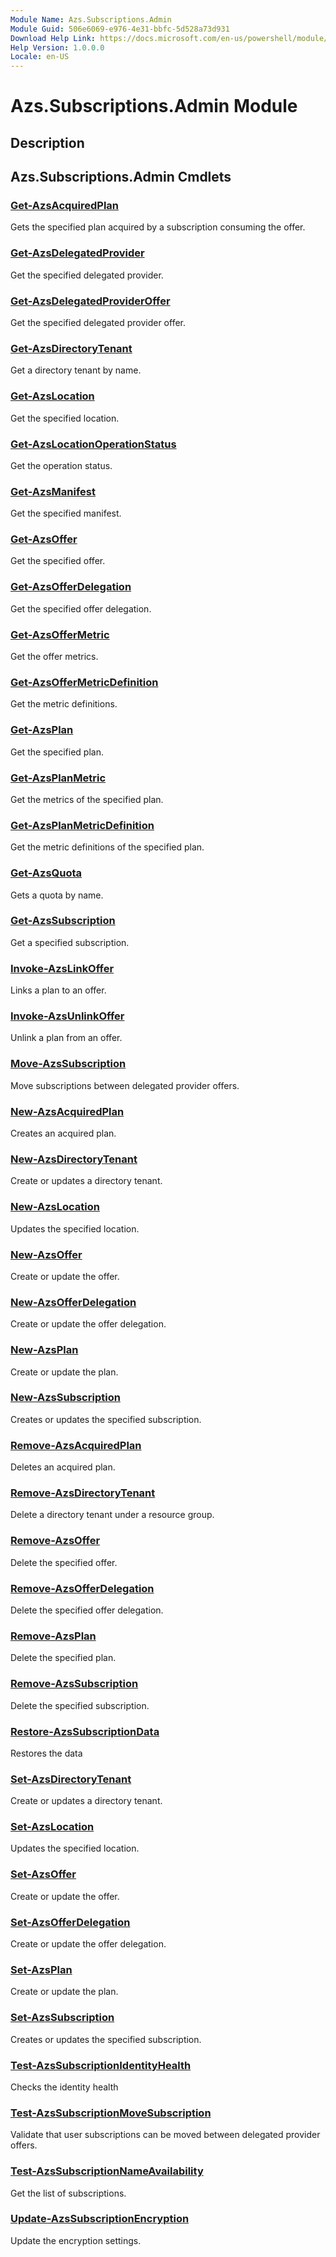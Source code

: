 ```yaml
---
Module Name: Azs.Subscriptions.Admin
Module Guid: 506e6069-e976-4e31-bbfc-5d528a73d931
Download Help Link: https://docs.microsoft.com/en-us/powershell/module/azs.subscriptions.admin
Help Version: 1.0.0.0
Locale: en-US
---
```


# Azs.Subscriptions.Admin Module
## Description


## Azs.Subscriptions.Admin Cmdlets
### [Get-AzsAcquiredPlan](Get-AzsAcquiredPlan.md)
Gets the specified plan acquired by a subscription consuming the offer.

### [Get-AzsDelegatedProvider](Get-AzsDelegatedProvider.md)
Get the specified delegated provider.

### [Get-AzsDelegatedProviderOffer](Get-AzsDelegatedProviderOffer.md)
Get the specified delegated provider offer.

### [Get-AzsDirectoryTenant](Get-AzsDirectoryTenant.md)
Get a directory tenant by name.

### [Get-AzsLocation](Get-AzsLocation.md)
Get the specified location.

### [Get-AzsLocationOperationStatus](Get-AzsLocationOperationStatus.md)
Get the operation status.

### [Get-AzsManifest](Get-AzsManifest.md)
Get the specified manifest.

### [Get-AzsOffer](Get-AzsOffer.md)
Get the specified offer.

### [Get-AzsOfferDelegation](Get-AzsOfferDelegation.md)
Get the specified offer delegation.

### [Get-AzsOfferMetric](Get-AzsOfferMetric.md)
Get the offer metrics.

### [Get-AzsOfferMetricDefinition](Get-AzsOfferMetricDefinition.md)
Get the metric definitions.

### [Get-AzsPlan](Get-AzsPlan.md)
Get the specified plan.

### [Get-AzsPlanMetric](Get-AzsPlanMetric.md)
Get the metrics of the specified plan.

### [Get-AzsPlanMetricDefinition](Get-AzsPlanMetricDefinition.md)
Get the metric definitions of the specified plan.

### [Get-AzsQuota](Get-AzsQuota.md)
Gets a quota by name.

### [Get-AzsSubscription](Get-AzsSubscription.md)
Get a specified subscription.

### [Invoke-AzsLinkOffer](Invoke-AzsLinkOffer.md)
Links a plan to an offer.

### [Invoke-AzsUnlinkOffer](Invoke-AzsUnlinkOffer.md)
Unlink a plan from an offer.

### [Move-AzsSubscription](Move-AzsSubscription.md)
Move subscriptions between delegated provider offers.

### [New-AzsAcquiredPlan](New-AzsAcquiredPlan.md)
Creates an acquired plan.

### [New-AzsDirectoryTenant](New-AzsDirectoryTenant.md)
Create or updates a directory tenant.

### [New-AzsLocation](New-AzsLocation.md)
Updates the specified location.

### [New-AzsOffer](New-AzsOffer.md)
Create or update the offer.

### [New-AzsOfferDelegation](New-AzsOfferDelegation.md)
Create or update the offer delegation.

### [New-AzsPlan](New-AzsPlan.md)
Create or update the plan.

### [New-AzsSubscription](New-AzsSubscription.md)
Creates or updates the specified subscription.

### [Remove-AzsAcquiredPlan](Remove-AzsAcquiredPlan.md)
Deletes an acquired plan.

### [Remove-AzsDirectoryTenant](Remove-AzsDirectoryTenant.md)
Delete a directory tenant under a resource group.

### [Remove-AzsOffer](Remove-AzsOffer.md)
Delete the specified offer.

### [Remove-AzsOfferDelegation](Remove-AzsOfferDelegation.md)
Delete the specified offer delegation.

### [Remove-AzsPlan](Remove-AzsPlan.md)
Delete the specified plan.

### [Remove-AzsSubscription](Remove-AzsSubscription.md)
Delete the specified subscription.

### [Restore-AzsSubscriptionData](Restore-AzsSubscriptionData.md)
Restores the data

### [Set-AzsDirectoryTenant](Set-AzsDirectoryTenant.md)
Create or updates a directory tenant.

### [Set-AzsLocation](Set-AzsLocation.md)
Updates the specified location.

### [Set-AzsOffer](Set-AzsOffer.md)
Create or update the offer.

### [Set-AzsOfferDelegation](Set-AzsOfferDelegation.md)
Create or update the offer delegation.

### [Set-AzsPlan](Set-AzsPlan.md)
Create or update the plan.

### [Set-AzsSubscription](Set-AzsSubscription.md)
Creates or updates the specified subscription.

### [Test-AzsSubscriptionIdentityHealth](Test-AzsSubscriptionIdentityHealth.md)
Checks the identity health

### [Test-AzsSubscriptionMoveSubscription](Test-AzsSubscriptionMoveSubscription.md)
Validate that user subscriptions can be moved between delegated provider offers.

### [Test-AzsSubscriptionNameAvailability](Test-AzsSubscriptionNameAvailability.md)
Get the list of subscriptions.

### [Update-AzsSubscriptionEncryption](Update-AzsSubscriptionEncryption.md)
Update the encryption settings.

